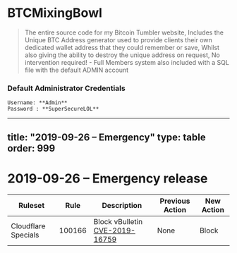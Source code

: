 # BTCMixingBowl

> The entire source code for my Bitcoin Tumbler website, Includes the Unique BTC Address generator used to provide clients their own dedicated wallet address that they could remember or save, Whilst also giving the ability to destroy the unique address on request, No intervention required! - Full Members system also included with a SQL file with the default ADMIN account


### Default Administrator Credentials

```
Username: **Admin**
Password : **SuperSecureLOL**
```

---
title: "2019-09-26 – Emergency"
type: table
order: 999
---

# 2019-09-26 – Emergency release

<TableWrap><table style="width: 100%">
    <thead>
        <tr>
            <th>Ruleset</th>
            <th>Rule</th>
            <th>Description</th>
            <th>Previous Action</th>
            <th>New Action</th>
        </tr>
    </thead>
    <tbody>
        <tr>
            <td>Cloudflare Specials</td>
            <td>100166</td>
            <td>Block vBulletin <a href="https://nvd.nist.gov/vuln/detail/CVE-2019-16759">CVE-2019-16759</a></td>
            <td>None</td>
            <td>Block</td>
        </tr>
    </tbody>
</table></TableWrap>